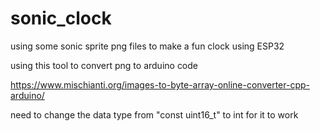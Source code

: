 # sonic_clock
using some sonic sprite png files to make a fun clock using ESP32

using this tool to convert png to arduino code

https://www.mischianti.org/images-to-byte-array-online-converter-cpp-arduino/

need to change the data type from "const uint16_t" to int for it to work
